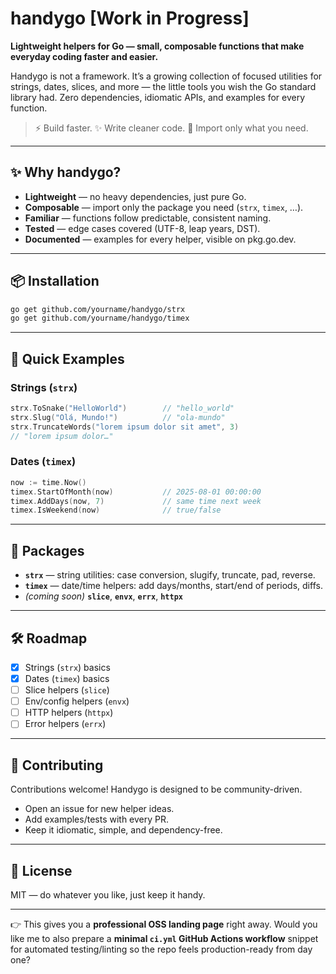 # handygo [Work in Progress]

**Lightweight helpers for Go — small, composable functions that make everyday coding faster and easier.**

Handygo is not a framework. It’s a growing collection of focused utilities for strings, dates, slices, and more — the little tools you wish the Go standard library had.
Zero dependencies, idiomatic APIs, and examples for every function.

> ⚡ Build faster. ✨ Write cleaner code. 🧩 Import only what you need.

---

## ✨ Why handygo?

- **Lightweight** — no heavy dependencies, just pure Go.
- **Composable** — import only the package you need (`strx`, `timex`, …).
- **Familiar** — functions follow predictable, consistent naming.
- **Tested** — edge cases covered (UTF-8, leap years, DST).
- **Documented** — examples for every helper, visible on pkg.go.dev.

---

## 📦 Installation

```bash
go get github.com/yourname/handygo/strx
go get github.com/yourname/handygo/timex
```

---

## 🚀 Quick Examples

### Strings (`strx`)

```go
strx.ToSnake("HelloWorld")        // "hello_world"
strx.Slug("Olá, Mundo!")          // "ola-mundo"
strx.TruncateWords("lorem ipsum dolor sit amet", 3)
// "lorem ipsum dolor…"
```

### Dates (`timex`)

```go
now := time.Now()
timex.StartOfMonth(now)           // 2025-08-01 00:00:00
timex.AddDays(now, 7)             // same time next week
timex.IsWeekend(now)              // true/false
```

---

## 📂 Packages

- **`strx`** — string utilities: case conversion, slugify, truncate, pad, reverse.
- **`timex`** — date/time helpers: add days/months, start/end of periods, diffs.
- _(coming soon)_ **`slice`**, **`envx`**, **`errx`**, **`httpx`**

---

## 🛠 Roadmap

- [x] Strings (`strx`) basics
- [x] Dates (`timex`) basics
- [ ] Slice helpers (`slice`)
- [ ] Env/config helpers (`envx`)
- [ ] HTTP helpers (`httpx`)
- [ ] Error helpers (`errx`)

---

## 🤝 Contributing

Contributions welcome! Handygo is designed to be community-driven.

- Open an issue for new helper ideas.
- Add examples/tests with every PR.
- Keep it idiomatic, simple, and dependency-free.

---

## 📜 License

MIT — do whatever you like, just keep it handy.

---

👉 This gives you a **professional OSS landing page** right away. Would you like me to also prepare a **minimal `ci.yml` GitHub Actions workflow** snippet for automated testing/linting so the repo feels production-ready from day one?
